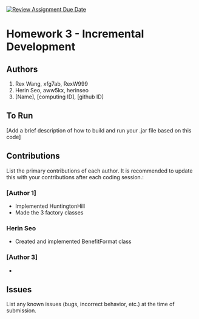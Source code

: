 [![Review Assignment Due Date](https://classroom.github.com/assets/deadline-readme-button-24ddc0f5d75046c5622901739e7c5dd533143b0c8e959d652212380cedb1ea36.svg)](https://classroom.github.com/a/ma-cxrlC)
# Homework 3 - Incremental Development

## Authors
1) Rex Wang, xfg7ab, RexW999
2) Herin Seo, aww5kx, herinseo
3) [Name], [computing ID], [github ID]

## To Run

[Add a brief description of how to build and run your .jar file based on this code]

## Contributions

List the primary contributions of each author. It is recommended to update this with your contributions after each coding session.:

### [Author 1]

* Implemented HuntingtonHill
* Made the 3 factory classes

### Herin Seo

* Created and implemented BenefitFormat class

### [Author 3]

* 

## Issues

List any known issues (bugs, incorrect behavior, etc.) at the time of submission.